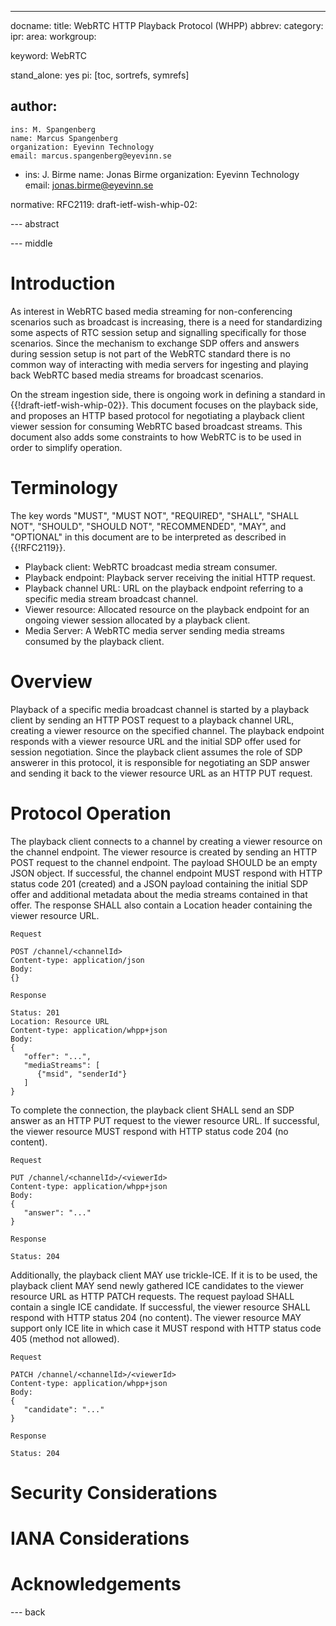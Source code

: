 ---
docname: 
title: WebRTC HTTP Playback Protocol (WHPP)
abbrev: 
category: 
ipr: 
area: 
workgroup: 

keyword: WebRTC

stand_alone: yes
pi: [toc, sortrefs, symrefs]

author:
-
    ins: M. Spangenberg
    name: Marcus Spangenberg
    organization: Eyevinn Technology
    email: marcus.spangenberg@eyevinn.se
-
    ins: J. Birme
    name: Jonas Birme
    organization: Eyevinn Technology
    email: jonas.birme@eyevinn.se

normative:
  RFC2119:
  draft-ietf-wish-whip-02:

--- abstract

--- middle

# Introduction

As interest in WebRTC based media streaming for non-conferencing scenarios such as broadcast is increasing, there is a need for standardizing some aspects of RTC session setup and signalling specifically for those scenarios. Since the mechanism to exchange SDP offers and answers during session setup is not part of the WebRTC standard there is no common way of interacting with media servers for ingesting and playing back WebRTC based media streams for broadcast scenarios. 

On the stream ingestion side, there is ongoing work in defining a standard in {{!draft-ietf-wish-whip-02}}. This document focuses on the playback side, and proposes an HTTP based protocol for negotiating a playback client viewer session for consuming WebRTC based broadcast streams. This document also adds some constraints to how WebRTC is to be used in order to simplify operation.

# Terminology

The key words "MUST", "MUST NOT", "REQUIRED", "SHALL", "SHALL NOT", "SHOULD", "SHOULD NOT", "RECOMMENDED", "MAY", and "OPTIONAL" in this document are to be interpreted as described in {{!RFC2119}}.

- Playback client: WebRTC broadcast media stream consumer.
- Playback endpoint: Playback server receiving the initial HTTP request.
- Playback channel URL: URL on the playback endpoint referring to a specific media stream broadcast channel.
- Viewer resource: Allocated resource on the playback endpoint for an ongoing viewer session allocated by a playback client.
- Media Server: A WebRTC media server sending media streams consumed by the playback client.

# Overview

Playback of a specific media broadcast channel is started by a playback client by sending an HTTP POST request to a playback channel URL, creating a viewer resource on the specified channel. The playback endpoint responds with a viewer resource URL and the initial SDP offer used for session negotiation. Since the playback client assumes the role of SDP answerer in this protocol, it is responsible for negotiating an SDP answer and sending it back to the viewer resource URL as an HTTP PUT request.

# Protocol Operation

The playback client connects to a channel by creating a viewer resource on the channel endpoint. The viewer resource is created by sending an HTTP POST request to the channel endpoint. The payload SHOULD be an empty JSON object. If successful, the channel endpoint MUST respond with HTTP status code 201 (created) and a JSON payload containing the initial SDP offer and additional metadata about the media streams contained in that offer. The response SHALL also contain a Location header containing the viewer resource URL.

~~~
Request

POST /channel/<channelId>
Content-type: application/json
Body:
{}

Response

Status: 201
Location: Resource URL
Content-type: application/whpp+json
Body:
{
   "offer": "...",
   "mediaStreams": [
      {"msid", "senderId"}
   ]
}
~~~

To complete the connection, the playback client SHALL send an SDP answer as an HTTP PUT request to the viewer resource URL. If successful, the viewer resource MUST respond with HTTP status code 204 (no content).

~~~
Request

PUT /channel/<channelId>/<viewerId>
Content-type: application/whpp+json
Body:
{
   "answer": "..."
}

Response

Status: 204
~~~

Additionally, the playback client MAY use trickle-ICE. If it is to be used, the playback client MAY send newly gathered ICE candidates to the viewer resource URL as HTTP PATCH requests. The request payload SHALL contain a single ICE candidate. If successful, the viewer resource SHALL respond with HTTP status 204 (no content). The viewer resource MAY support only ICE lite in which case it MUST respond with HTTP status code 405 (method not allowed).

~~~
Request

PATCH /channel/<channelId>/<viewerId>
Content-type: application/whpp+json
Body:
{
   "candidate": "..."
}

Response

Status: 204
~~~

# Security Considerations

# IANA Considerations

# Acknowledgements

--- back
